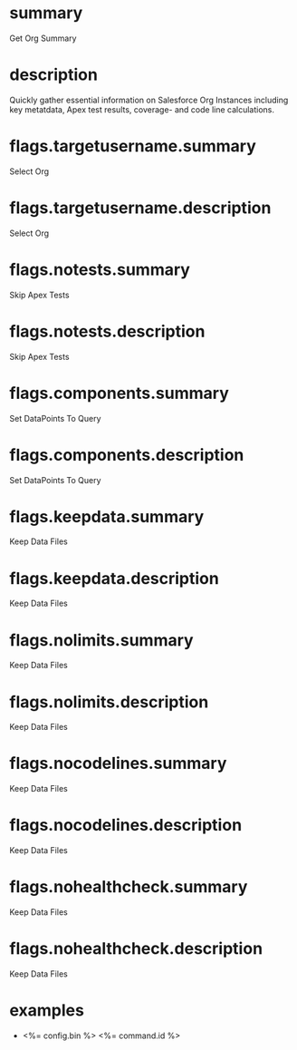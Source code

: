 # summary

Get Org Summary 

# description

Quickly gather essential information on Salesforce Org Instances including key metatdata, Apex test results, coverage- and code line calculations.

# flags.targetusername.summary

Select Org

# flags.targetusername.description

Select Org

# flags.notests.summary

Skip Apex Tests

# flags.notests.description

Skip Apex Tests

# flags.components.summary

Set DataPoints To Query

# flags.components.description

Set DataPoints To Query

# flags.keepdata.summary

Keep Data Files

# flags.keepdata.description

Keep Data Files

# flags.nolimits.summary

Keep Data Files

# flags.nolimits.description

Keep Data Files

# flags.nocodelines.summary

Keep Data Files

# flags.nocodelines.description

Keep Data Files

# flags.nohealthcheck.summary

Keep Data Files

# flags.nohealthcheck.description

Keep Data Files

# examples

- <%= config.bin %> <%= command.id %>


